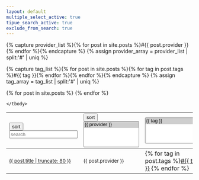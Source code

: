```yaml
---
layout: default
multiple_select_active: true
tipue_search_active: true
exclude_from_search: true
--- 
```


{% capture provider_list %}{% for post in site.posts %}#{{ post.provider }}{% endfor %}{% endcapture %}
{% assign provider_array = provider_list | split:'#' | uniq %}

{% capture tag_list %}{% for post in site.posts %}{% for tag in post.tags %}#{{ tag }}{% endfor %}{% endfor %}{% endcapture %}
{% assign tag_array = tag_list | split:'#' | uniq %}

<!-- other solution

{% capture tag_list %}{% for tag in site.tags %}#{{ tag | first }}{% endfor %}{% endcapture %}
{% assign tag_array = tag_list | split:'#' | uniq %}

-->


<div id="datasets">

<table>
   <!-- sorting/filtering control row, need to be out of the tbody tag -->
    <tr> 
    <td width="50%"> 
       <button class="sort" data-sort="name">sort</button>
       <input class="search-name" placeholder="search" />     
    </td> 
    <td width="25%"> 
         <button class="sort" data-sort="provider">sort</button>
         <select name="filter-provider" id="filter-provider" class="filter-provider" style="width: 150px;" multiple="multiple">
       {% for provider in provider_array %}
         {% if provider.size > 0 %} <option value="{{ provider }}" selected>{{ provider }}</option>{% endif %}
       {% endfor %}
       </select>
    </td>
    <td width="25%"> 
         <select name="filter-tag" id="filter-tag" class="filter-tag" style="width: 150px;" multiple="multiple">
       {% for tag in tag_array %}
         {% if tag.size > 0 %} <option value="{{ tag }}" selected>{{ tag }}</option>{% endif %}
       {% endfor %}
       </select>
    </td>
    </tr>
   <!-- actual content of the list -->
    <tbody class="list">
  	{% for post in site.posts %}
    <tr>
    	<td width="50%" class="name"><a class="post-link" href="{{ post.url | relative_url }}"><font size="2">{{ post.title | truncate: 80 }}</font></a></td>
        <td width="25%" class="provider"><font size="2">{{ post.provider }}</font></td>
        <td width="25%" class="tags">{% for tag in post.tags %}<a class="tag-link" href="{{ site.url }}/pdh_data_review/topics/#{{ tag }}">#{{ tag }}</a> {% endfor %}</td> 
    </tr>
    {% endfor %}

    </tbody>
 </table>

</div>

<script src="//ajax.googleapis.com/ajax/libs/jquery/1.9.1/jquery.min.js"></script>
<script src="assets/list.min.js"></script>
<script src="assets/multiple-select.js"></script>

<script>

// define the dropdown multiselect controls
$('#filter-tag').multipleSelect({name: 'tag', 
                                 filter: true,
                                 onClose: function() { // update providers selection when close (mimic excel behavior)
                                         var provider_list = datasetList.matchingItems.map(function(a) {return a._values['provider'].match(/>(.*?)</)[1];});
                                         $('#filter-provider').multipleSelect('setSelects', provider_list);
                                }});

$('#filter-provider').multipleSelect({name: 'provider',
                                     filter: true,
                                      onClose: function() { // update tags selection when close (mimic excel behavior)
                                            var tag_list = datasetList.matchingItems.map(function(a) {return a._values['tags'].match(/>#(.*?)</g);}); // extract >#tag<
                                            tag_list = [].concat.apply([], tag_list).map(function(a) {return a.match(/[a-zA-Z|\-|\.]+/g);}); // extract tag
                                            tag_list = [].concat.apply([], tag_list); // build the array
                                            $('#filter-tag').multipleSelect('setSelects', tag_list);
                                }});

// define the dynamic list
var options = {
  valueNames: [ 'name', 'provider', 'tags' ]
};

var datasetList = new List('datasets', options);

// set up the search control on dataset names
$('.search-name').on('keyup', function() {
  var searchString = $(this).val();
  datasetList.search(searchString, ['name']);
});

// make sure that the filter matches provider and tag condition
function filterCondition(item) {
    var selection_provider = $('.filter-provider').val();
    var selection_tag = $('.filter-tag').val();
    var provider = item.values().provider.match(/>(.*?)</)[1]; // because of the font tag we need a regex to extract the actual value
    var tags = item.values().tags;
    return (selection_tag != null && 
            selection_provider != null && 
            selection_provider.indexOf(provider) != -1 && 
            selection_tag.some(function(v) { return tags.indexOf(v) >= 0;}));
}

// set up the filtering control on dataset providers - make sure that the filter matches provider and tag condition
// we use the click event rather than change to make sure the user is actually using the control (not an update on a close event)
$('.filter-provider').on('click', function () { 
     datasetList.filter(function(item) {
     	  return filterCondition(item); 
    });
});

// set up the filtering control on dataset tags - make sure that the filter matches provider and tag condition
// we use the click event rather than change to make sure the user is actually using the control (not an update on a close event)
$('.filter-tag').on('click', function () { 
     datasetList.filter(function(item) {
        return filterCondition(item); 
    });
});



</script>
